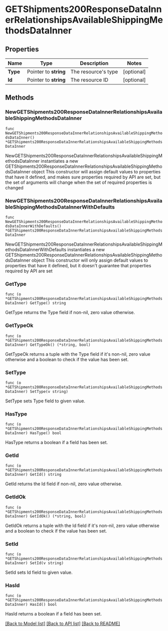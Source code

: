 # GETShipments200ResponseDataInnerRelationshipsAvailableShippingMethodsDataInner

## Properties

Name | Type | Description | Notes
------------ | ------------- | ------------- | -------------
**Type** | Pointer to **string** | The resource&#39;s type | [optional] 
**Id** | Pointer to **string** | The resource ID | [optional] 

## Methods

### NewGETShipments200ResponseDataInnerRelationshipsAvailableShippingMethodsDataInner

`func NewGETShipments200ResponseDataInnerRelationshipsAvailableShippingMethodsDataInner() *GETShipments200ResponseDataInnerRelationshipsAvailableShippingMethodsDataInner`

NewGETShipments200ResponseDataInnerRelationshipsAvailableShippingMethodsDataInner instantiates a new GETShipments200ResponseDataInnerRelationshipsAvailableShippingMethodsDataInner object
This constructor will assign default values to properties that have it defined,
and makes sure properties required by API are set, but the set of arguments
will change when the set of required properties is changed

### NewGETShipments200ResponseDataInnerRelationshipsAvailableShippingMethodsDataInnerWithDefaults

`func NewGETShipments200ResponseDataInnerRelationshipsAvailableShippingMethodsDataInnerWithDefaults() *GETShipments200ResponseDataInnerRelationshipsAvailableShippingMethodsDataInner`

NewGETShipments200ResponseDataInnerRelationshipsAvailableShippingMethodsDataInnerWithDefaults instantiates a new GETShipments200ResponseDataInnerRelationshipsAvailableShippingMethodsDataInner object
This constructor will only assign default values to properties that have it defined,
but it doesn't guarantee that properties required by API are set

### GetType

`func (o *GETShipments200ResponseDataInnerRelationshipsAvailableShippingMethodsDataInner) GetType() string`

GetType returns the Type field if non-nil, zero value otherwise.

### GetTypeOk

`func (o *GETShipments200ResponseDataInnerRelationshipsAvailableShippingMethodsDataInner) GetTypeOk() (*string, bool)`

GetTypeOk returns a tuple with the Type field if it's non-nil, zero value otherwise
and a boolean to check if the value has been set.

### SetType

`func (o *GETShipments200ResponseDataInnerRelationshipsAvailableShippingMethodsDataInner) SetType(v string)`

SetType sets Type field to given value.

### HasType

`func (o *GETShipments200ResponseDataInnerRelationshipsAvailableShippingMethodsDataInner) HasType() bool`

HasType returns a boolean if a field has been set.

### GetId

`func (o *GETShipments200ResponseDataInnerRelationshipsAvailableShippingMethodsDataInner) GetId() string`

GetId returns the Id field if non-nil, zero value otherwise.

### GetIdOk

`func (o *GETShipments200ResponseDataInnerRelationshipsAvailableShippingMethodsDataInner) GetIdOk() (*string, bool)`

GetIdOk returns a tuple with the Id field if it's non-nil, zero value otherwise
and a boolean to check if the value has been set.

### SetId

`func (o *GETShipments200ResponseDataInnerRelationshipsAvailableShippingMethodsDataInner) SetId(v string)`

SetId sets Id field to given value.

### HasId

`func (o *GETShipments200ResponseDataInnerRelationshipsAvailableShippingMethodsDataInner) HasId() bool`

HasId returns a boolean if a field has been set.


[[Back to Model list]](../README.md#documentation-for-models) [[Back to API list]](../README.md#documentation-for-api-endpoints) [[Back to README]](../README.md)


